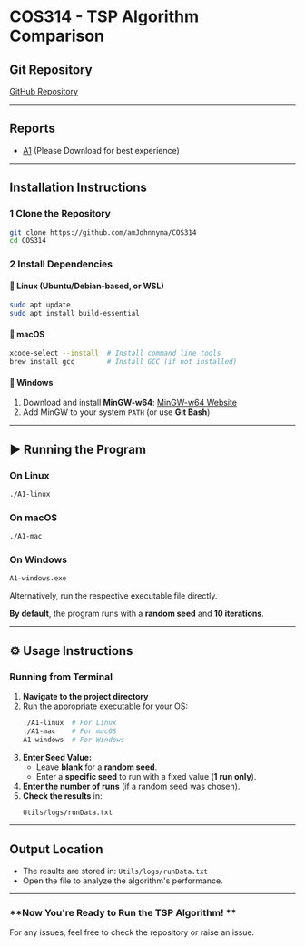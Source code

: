 # COS314 - TSP Algorithm Comparison

## Git Repository
[GitHub Repository](https://github.com/amJohnnyma/COS314)

---

## Reports
- [A1](https://github.com/amJohnnyma/COS314/blob/main/COS314A1D1.pdf) (Please Download for best experience)

---

## Installation Instructions

### 1 Clone the Repository
```sh
git clone https://github.com/amJohnnyma/COS314
cd COS314
```

### 2 Install Dependencies

#### 🔹 **Linux (Ubuntu/Debian-based, or WSL)**
```sh
sudo apt update
sudo apt install build-essential
```

#### 🔹 **macOS**
```sh
xcode-select --install  # Install command line tools
brew install gcc        # Install GCC (if not installed)
```

#### 🔹 **Windows**
1. Download and install **MinGW-w64**: [MinGW-w64 Website](https://www.mingw-w64.org/)
2. Add MinGW to your system `PATH` (or use **Git Bash**)

---

## ▶ Running the Program

### **On Linux**
```sh
./A1-linux
```

### **On macOS**
```sh
./A1-mac
```

### **On Windows**
```sh
A1-windows.exe
```

Alternatively, run the respective executable file directly.

**By default**, the program runs with a **random seed** and **10 iterations**.

---

## ⚙ Usage Instructions

### **Running from Terminal**
1. **Navigate to the project directory**
2. Run the appropriate executable for your OS:
   ```sh
   ./A1-linux  # For Linux
   ./A1-mac    # For macOS
   A1-windows  # For Windows
   ```
3. **Enter Seed Value:**
   - Leave **blank** for a **random seed**.
   - Enter a **specific seed** to run with a fixed value (**1 run only**).
4. **Enter the number of runs** (if a random seed was chosen).
5. **Check the results** in:
   ```sh
   Utils/logs/runData.txt
   ```

---

## Output Location
- The results are stored in: `Utils/logs/runData.txt`
- Open the file to analyze the algorithm's performance.

---

### **Now You're Ready to Run the TSP Algorithm! **

For any issues, feel free to check the repository or raise an issue. 

